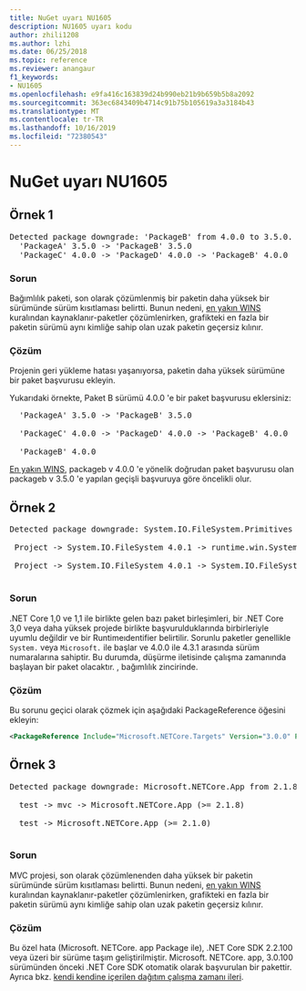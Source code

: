 ```yaml
---
title: NuGet uyarı NU1605
description: NU1605 uyarı kodu
author: zhili1208
ms.author: lzhi
ms.date: 06/25/2018
ms.topic: reference
ms.reviewer: anangaur
f1_keywords:
- NU1605
ms.openlocfilehash: e9fa416c163839d24b990eb21b9b659b5b8a2092
ms.sourcegitcommit: 363ec6843409b4714c91b75b105619a3a3184b43
ms.translationtype: MT
ms.contentlocale: tr-TR
ms.lasthandoff: 10/16/2019
ms.locfileid: "72380543"
---
```

# <a name="nuget-warning-nu1605"></a>NuGet uyarı NU1605

## <a name="example-1"></a>Örnek 1

<pre>Detected package downgrade: 'PackageB' from 4.0.0 to 3.5.0. Reference the package directly from the project to select a different version.<br/>  'PackageA' 3.5.0 -> 'PackageB' 3.5.0<br/>  'PackageC' 4.0.0 -> 'PackageD' 4.0.0 -> 'PackageB' 4.0.0</pre>

### <a name="issue"></a>Sorun
Bağımlılık paketi, son olarak çözümlenmiş bir paketin daha yüksek bir sürümünde sürüm kısıtlaması belirtti. Bunun nedeni, [en yakın WINS](../../concepts/dependency-resolution.md#nearest-wins) kuralından kaynaklanır-paketler çözümlenirken, grafikteki en fazla bir paketin sürümü aynı kimliğe sahip olan uzak paketin geçersiz kılınır.

### <a name="solution"></a>Çözüm
Projenin geri yükleme hatası yaşanıyorsa, paketin daha yüksek sürümüne bir paket başvurusu ekleyin.

Yukarıdaki örnekte, Paket B sürümü 4.0.0 'e bir paket başvurusu eklersiniz:

<pre>
  'PackageA' 3.5.0 -> 'PackageB' 3.5.0<br/>
  'PackageC' 4.0.0 -> 'PackageD' 4.0.0 -> 'PackageB' 4.0.0<br/>
  'PackageB' 4.0.0
</pre>

[En yakın WINS](../../concepts/dependency-resolution.md#nearest-wins), packageb v 4.0.0 'e yönelik doğrudan paket başvurusu olan packageb v 3.5.0 'e yapılan geçişli başvuruya göre öncelikli olur.

## <a name="example-2"></a>Örnek 2
<pre>
Detected package downgrade: System.IO.FileSystem.Primitives from 4.3.0 to 4.0.1. Reference the package directly from the project to select a different version.</br>
 Project -> System.IO.FileSystem 4.0.1 -> runtime.win.System.IO.FileSystem 4.3.0 -> System.IO.FileSystem.Primitives (>= 4.3.0)</br>
 Project -> System.IO.FileSystem 4.0.1 -> System.IO.FileSystem.Primitives (>= 4.0.1)</br>
</pre>

### <a name="issue"></a>Sorun 

.NET Core 1,0 ve 1,1 ile birlikte gelen bazı paket birleşimleri, bir .NET Core 3,0 veya daha yüksek projede birlikte başvurulduklarında birbirleriyle uyumlu değildir ve bir Runtimeıdentifier belirtilir.  Sorunlu paketler genellikle `System.` veya `Microsoft.` ile başlar ve 4.0.0 ile 4.3.1 arasında sürüm numaralarına sahiptir.  Bu durumda, düşürme iletisinde çalışma zamanında başlayan bir paket olacaktır. <RID> , bağımlılık zincirinde.

### <a name="solution"></a>Çözüm

Bu sorunu geçici olarak çözmek için aşağıdaki PackageReference öğesini ekleyin:

```xml
<PackageReference Include="Microsoft.NETCore.Targets" Version="3.0.0" PrivateAssets="all" />
```

## <a name="example-3"></a>Örnek 3

<pre>Detected package downgrade: Microsoft.NETCore.App from 2.1.8 to 2.1.0. Reference the package directly from the project to select a different version.<br/>
  test -> mvc -> Microsoft.NETCore.App (>= 2.1.8)<br/>
  test -> Microsoft.NETCore.App (>= 2.1.0)<br/>
</pre>

### <a name="issue"></a>Sorun
MVC projesi, son olarak çözümlenenden daha yüksek bir paketin sürümünde sürüm kısıtlaması belirtti. Bunun nedeni, [en yakın WINS](../../concepts/dependency-resolution.md#nearest-wins) kuralından kaynaklanır-paketler çözümlenirken, grafikteki en fazla bir paketin sürümü aynı kimliğe sahip olan uzak paketin geçersiz kılınır.

### <a name="solution"></a>Çözüm
Bu özel hata (Microsoft. NETCore. app Package ile), .NET Core SDK 2.2.100 veya üzeri bir sürüme taşım geliştirilmiştir. Microsoft. NETCore. app, 3.0.100 sürümünden önceki .NET Core SDK otomatik olarak başvurulan bir pakettir. Ayrıca bkz. [kendi kendine içerilen dağıtım çalışma zamanı ileri](/dotnet/core/deploying/runtime-patch-selection).
